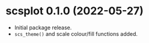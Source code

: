 # scsplot 0.1.0 (2022-05-27)

* Initial package release.
* `scs_theme()` and scale colour/fill functions added.
